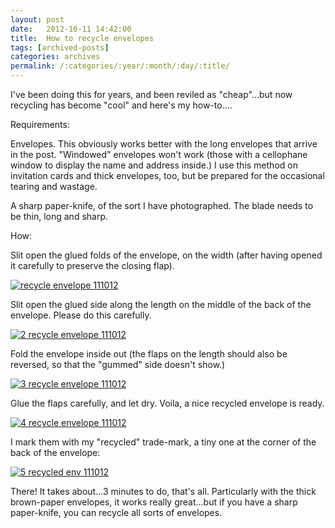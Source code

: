 ```yaml
---
layout: post
date:	2012-10-11 14:42:00
title:  How to recycle envelopes
tags: [archived-posts]
categories: archives
permalink: /:categories/:year/:month/:day/:title/
---
```

I've been doing this for years, and been reviled as "cheap"...but now recycling has become "cool" and here's my how-to....

Requirements:

Envelopes. This obviously works better with the long envelopes that arrive in the post. "Windowed" envelopes won't work (those with a cellophane window to display the name and address inside.) I use this method on invitation cards and thick envelopes, too, but be prepared for the occasional tearing and wastage.

A sharp paper-knife, of the sort I have photographed. The blade needs to be thin, long and sharp.


How:

Slit open the glued folds of the envelope, on the width  (after having opened it carefully to preserve the closing flap).



<a href="http://s1264.photobucket.com/albums/jj483/mnypx/?action=view&amp;current=P1080620.jpg" target="_blank"><img src="http://i1264.photobucket.com/albums/jj483/mnypx/P1080620.jpg" border="0" alt="recycle envelope 111012"></a>



Slit open the glued side along  the length on the middle of the back of the envelope. Please do this carefully.

<a href="http://s1264.photobucket.com/albums/jj483/mnypx/?action=view&amp;current=P1080621.jpg" target="_blank"><img src="http://i1264.photobucket.com/albums/jj483/mnypx/P1080621.jpg" border="0" alt="2 recycle envelope 111012"></a>


Fold the envelope inside out (the flaps on the length should also be reversed, so that the "gummed" side doesn't show.)


<a href="http://s1264.photobucket.com/albums/jj483/mnypx/?action=view&amp;current=P1080622.jpg" target="_blank"><img src="http://i1264.photobucket.com/albums/jj483/mnypx/P1080622.jpg" border="0" alt="3 recycle envelope 111012"></a>


Glue the flaps carefully, and let dry. Voila, a nice recycled envelope is ready.


<a href="http://s1264.photobucket.com/albums/jj483/mnypx/?action=view&amp;current=P1080623.jpg" target="_blank"><img src="http://i1264.photobucket.com/albums/jj483/mnypx/P1080623.jpg" border="0" alt="4 recycle envelope 111012"></a>


I mark them with my "recycled" trade-mark, a tiny one at the corner of the back of the envelope:


<a href="http://s1264.photobucket.com/albums/jj483/mnypx/?action=view&amp;current=P1080624.jpg" target="_blank"><img src="http://i1264.photobucket.com/albums/jj483/mnypx/P1080624.jpg" border="0" alt="5 recycled env 111012"></a>

There! It takes about...3 minutes to do, that's all. Particularly with the thick brown-paper envelopes, it works really great...but if you have a sharp paper-knife, you can recycle all sorts of envelopes.

